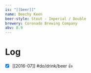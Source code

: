 ```yaml
---
is: "[[beer]]"
name: Beechy Keen
beer-style: Stout - Imperial / Double
brewery: Coronado Brewing Company
abv: 8.9
---
```

# Log
- [x] [[2016-07]] #do/drink/beer 👍
